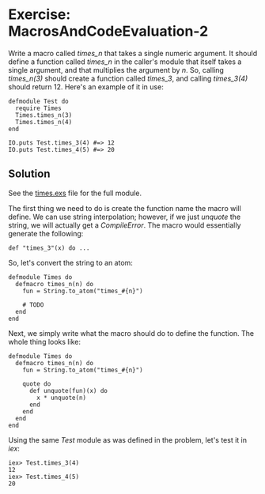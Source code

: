 # Exercise: MacrosAndCodeEvaluation-2
Write a macro called *times_n* that takes a single numeric argument. It should define a function called *times_n* in the caller's module that itself takes a single argument, and that multiplies the argument by *n*. So, calling *times_n(3)* should create a function called *times_3*, and calling *times_3(4)* should return 12. Here's an example of it in use:

```
defmodule Test do
  require Times
  Times.times_n(3)
  Times.times_n(4)
end

IO.puts Test.times_3(4) #=> 12
IO.puts Test.times_4(5) #=> 20
```

## Solution
See the [times.exs](./times.exs) file for the full module.

The first thing we need to do is create the function name the macro will define. We can use string interpolation; however, if we just *unquote* the string, we will actually get a *CompileError*. The macro would essentially generate the following:
```
def "times_3"(x) do ...
```

So, let's convert the string to an atom:
```
defmodule Times do
  defmacro times_n(n) do
    fun = String.to_atom("times_#{n}")

    # TODO
  end
end
```

Next, we simply write what the macro should do to define the function. The whole thing looks like:
```
defmodule Times do
  defmacro times_n(n) do
    fun = String.to_atom("times_#{n}")

    quote do
      def unquote(fun)(x) do
        x * unquote(n)
      end
    end
  end
end
```

Using the same *Test* module as was defined in the problem, let's test it in *iex*:
```
iex> Test.times_3(4)
12
iex> Test.times_4(5)
20
```
